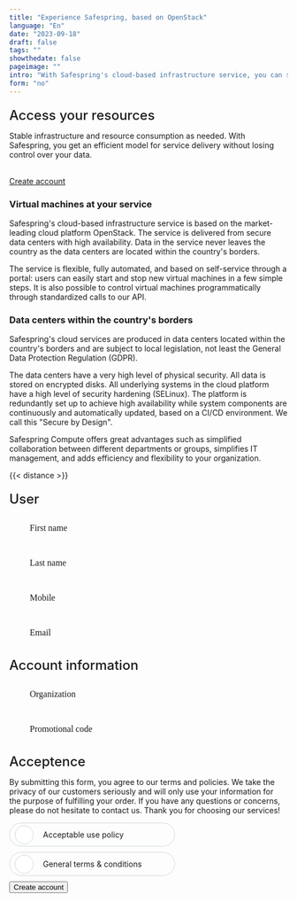 ```yaml
---
title: "Experience Safespring, based on OpenStack"
language: "En"
date: "2023-09-18"
draft: false
tags: ""
showthedate: false
pageimage: ""
intro: "With Safespring's cloud-based infrastructure service, you can scale up and down your infrastructure as needed. The service is flexible, fully automated, and based on self-service through a portal."
form: "no"
---
```

## Access your resources
Stable infrastructure and resource consumption as needed. With Safespring, you get an efficient model for service delivery without losing control over your data.

<br>
<a href="#test-safespring" id="button">Create account</a>

### Virtual machines at your service
Safespring's cloud-based infrastructure service is based on the market-leading cloud platform OpenStack. The service is delivered from secure data centers with high availability. Data in the service never leaves the country as the data centers are located within the country's borders.

The service is flexible, fully automated, and based on self-service through a portal: users can easily start and stop new virtual machines in a few simple steps. It is also possible to control virtual machines programmatically through standardized calls to our API.

### Data centers within the country's borders
Safespring's cloud services are produced in data centers located within the country's borders and are subject to local legislation, not least the General Data Protection Regulation (GDPR).

The data centers have a very high level of physical security. All data is stored on encrypted disks. All underlying systems in the cloud platform have a high level of security hardening (SELinux). The platform is redundantly set up to achieve high availability while system components are continuously and automatically updated, based on a CI/CD environment. We call this "Secure by Design".

Safespring Compute offers great advantages such as simplified collaboration between different departments or groups, simplifies IT management, and adds efficiency and flexibility to your organization.

<p id="test-safespring"></p>

{{< distance >}}

<style>
        /* Formulärcontainer */
        form {
            width: min(100%, 500px);
        }

        /* Rubriker */
        h2 {
            font-size: 1.5rem;
            font-weight: 500;
            margin-top: 20px;
            margin-bottom: 10px;
        }

        /* Textfält och andra inputfält */
        .form-field {
            position: relative;
            margin-bottom: 15px;
        }

        .form-field label {
            position: absolute;
            top: 50%;
            transform: translateY(-50%);
            left: 25px;
            pointer-events: none;
            font-size: 16px;
            font-weight: 400;
            transition: all 0.2s ease;
            background-color: transparent;
            padding: 0 8px;
            margin: 0 -8px;
            font-family: 'Montserrat';
            line-height: 16px;
            color: var(--middle-blue-color);
        }

        .form-field input[type="text"],
        .form-field input[type="email"],
        .form-field input[type="tel"],
        .form-field select {
            width: 100%;
            line-height: 16px;
            padding: 10px;
            border: solid 0.5px var(--main-color);
            border-radius: 100px;
            box-sizing: border-box;
            font-size: 16px;
            color: var(--main-color);
            padding: 15px 25px;
            background-color: transparent;
            font-family: 'Montserrat';

        }

        .form-field input[type="text"]:focus,
        .form-field input[type="email"]:focus,
        .form-field input[type="tel"]:focus,
        .form-field select:focus {
            outline: none;
            box-shadow: none;
            border: solid 0.5px var(--main-color) !important;       
        }

        .form-field input[type="text"]:valid ~ label,
        .form-field input[type="email"]:valid ~ label,
        .form-field input[type="tel"]:valid ~ label,
        .form-field select:valid ~ label {
            transform: translateY(-205%);
            -webkit-transform: translateY(-205%);
            color: #3C9BCD;
            font: 400 12px/16px 'Hind';
            letter-spacing: 0.5px;
            background-color: #fafefe;
            border-radius: 100px;
        }


        .form-field input[type="text"]:focus ~ label,
        .form-field input[type="email"]:focus ~ label,
        .form-field input[type="tel"]:focus ~ label,
        .form-field select:focus ~ label {
            transform: translateY(-205%);
            -webkit-transform: translateY(-205%);
            color: #3C9BCD;
            font: 400 12px/16px 'Hind';
            letter-spacing: 0.5px;
            background-color: #fafefe;
            border-radius: 100px;
        }

        .form-field.invalid.has-content input {
            border-color: red;
        }

        .form-field.invalid.has-content label {
            transform: translateY(-205%);
            -webkit-transform: translateY(-205%);
            color: red;
            font: 400 12px/16px 'Hind';
            letter-spacing: 0.5px;
            background-color: #fafefe;
            border-radius: 100px;
        }


        select {
            appearance: none;
            -webkit-appearance: none;
            -moz-appearance: none;
        }

        .selection-icon {
            position: absolute;
            right: 11px;
            top: 8px;
            padding: 10px 9px 6px 9px;
            border-radius: 100px;
            background-color: var(--cloud-blue-color);
            color: var(--middle-blue-color);
            z-index: -2;
        }

        /* Checkboxar */
        .form-field label {
            display: block;
            margin-bottom: 10px;
        }

        .form-field input[type="checkbox"] {
            margin-right: 10px;
            transform: translateY(2px);
        }

        .form-field.has-content label {
            color: #3C9BCD;
            font: 400 12px/16px 'Hind';
            letter-spacing: 0.5px;
            background-color: #fafefe;
        }

        .form-field.has-content.invalid label {
            color: red;
            font: 400 12px/16px 'Hind';
            letter-spacing: 0.5px;
            background-color: #fafefe;
        }

/* Checkbox toggle */

.inputGroup {
    background-color: transparent;
    display: block;
    margin: 10px 0;
    position: relative;
    border-radius: 50px;
    max-width: 300px;
}

.inputGroup label {
    padding: 12px 12px 12px 60px;
    border: 1px solid #D1D7DC;
    display: block;
    text-align: left;
    color: var(--middle-blue-color);
    cursor: pointer;
    position: relative;
    z-index: 2;
    transition: color 200ms ease-in;
    overflow: hidden;
    border-radius: 50px;
    max-width: 300px;
    font: var(--heavy-weight) 17px var(--hind-font);
}

.inputGroup label:before {
    width: 10px;
    height: 10px;
    border-radius: 50%;
    content: "";
    background-color: var(--cloud-blue-color);
    position: absolute;
    left: 50%;
    top: 50%;
    transform: translate(-50%, -50%) scale3d(1, 1, 1);
    transition: all 300ms cubic-bezier(0.4, 0, 0.2, 1);
    opacity: 0;
    z-index: -1;
}

.inputGroup label:after {
    width: 32px;
    height: 32px;
    content: "";
    border: 1px solid #D1D7DC;
    background-color: #fff;
    background-image: url("data:image/svg+xml,%3Csvg width='32' height='32' viewBox='0 0 32 32' xmlns='http://www.w3.org/2000/svg'%3E%3Cpath d='M5.414 11L4 12.414l5.414 5.414L20.828 6.414 19.414 5l-10 10z' fill='%23fff' fill-rule='nonzero'/%3E%3C/svg%3E ");
    background-repeat: no-repeat;
    background-position: 4px 5px;
    border-radius: 50%;
    z-index: 2;
    position: absolute;
    left: 9px;
    top: 50%;
    transform: translateY(-50%);
    cursor: pointer;
    transition: all 200ms ease-in;
}

.inputGroup input:checked~label {
    color: var(--main-color);
    border: 1px solid var(--cloud-blue-color);
}

.inputGroup input:checked~label:before {
    transform: translate(-50%, -50%) scale3d(56, 56, 1);
    opacity: 1;
}

.inputGroup input:checked~label:after {
    background-color: var(--web-green-color);
    border: 2px solid var(--web-green-color);
}

.inputGroup input {
    width: 32px;
    height: 32px;
    order: 1;
    z-index: 2;
    position: absolute;
    right: 30px;
    top: 50%;
    transform: translateY(-50%);
    cursor: pointer;
    visibility: hidden;
}

</style>

<form id="up-form" name="form_9549u5325684f3ca44641b1ebb4d4a8cd2e22" action="https://power.upsales.com/api/external/formSubmit" method="POST">
    <h2 id="form">User</h2>
    <p></p>
    <div class="column-two">
    <div class="form-field">
        <input type="text" id="firstname" name="Contact.firstname" required>
        <label for="name"><i class="fas fa-user"></i>&nbsp;&nbsp;&nbsp;First name</label>
    </div>
        <div class="form-field">
        <input type="text" id="lastname" name="Contact.lastname" required>
        <label for="name"><i class="fas fa-user"></i>&nbsp;&nbsp;&nbsp;Last name</label>
    </div>
    </div>
    <div class="form-field">
        <input type="tel" id="phone" name="Contact.cellPhone" required>
        <label for="phone"><i class="fas fa-mobile-screen-button"></i>&nbsp;&nbsp;&nbsp;Mobile</label>
    </div>
    <div class="form-field">
        <input maxlength="512" type="email" placeholder="" pattern="^[a-zA-Z0-9.!#$%&amp;’*+\/=?^_`{|}~-]+@[a-zA-Z0-9-]+(?:\.[a-zA-Z0-9-]+){1,}$" title="Please enter a valid email" id="up-email-input" autocomplete="off" name="Contact.email" required="required">
        <label for="email"><i class="fas fa-envelope"></i>&nbsp;&nbsp;&nbsp;Email</label>
    </div>
    <h2>Account information</h2>
    <p></p>
        <div class="form-field">
        <input maxlength="512" type="text" placeholder="" id="up-client-name-input" name="Client.name" required="required">
        <label for="organization"><i class="fas fa-briefcase"></i>&nbsp;&nbsp;&nbsp;Organization</label>
    </div>
    <div class="form-field">
        <input type="text" id="gatekeeper-name" name="Extra.1695029810459" required>
        <label for="gatekeeper-name"><i class="fas fa-gift"></i>&nbsp;&nbsp;&nbsp;Promotional code</label>
    </div>
    <h2>Acceptence</h2>
    <p>By submitting this form, you agree to our terms and policies. We take the privacy of our customers seriously and will only use your information for the purpose of fulfilling your order. If you have any questions or concerns, please do not hesitate to contact us. Thank you for choosing our services!</p>
    <div class="inputGroup">
            <input type="checkbox" name="accept-usage" id="accept-usage" required>
            <label for="accept-usage">
            Acceptable use policy
        </label>
    </div>
    <div class="inputGroup">
            <input type="checkbox" name="singleOptIn.qptjh8v9er" id="accept-terms" required>
           <label for="accept-terms"> General terms & conditions</label>
    </div>
    <!-- REQUIRED FIELDS -->
    <input type="hidden" name="formCid" value="9549">
    <input type="hidden" name="formId" value="9549u5325684f3ca44641b1ebb4d4a8cd2e22">
    <input type="hidden" name="isFrame" value="false">
    <input type="text" value="" name="validation" style="display: none;">
    <!-- END OF REQUIRED FIELDS -->
    <button class="button pt-1 pb-1 mt-2 submit-button" id="checkBtn" type="submit">Create account</button>
</form>
<script type="text/javascript">
            $(document).ready(function() {
                $('#checkBtn').click(function() {
                    checked = $("input[type=checkbox]:checked").length;
                    if (!checked) {
                        alert("You must accept our terms our conditions");
                        return false;
                    }
                });
            });
        </script>
<script>
document.addEventListener("DOMContentLoaded", function(){
    const ids = ["#up-email-input", "#billing", "#gatekeeper-email"];
    ids.forEach(id => {
        const element = document.querySelector(id);
        if (element) {
            element.addEventListener("input", function (event) {
                var emailField = event.target;
                if (emailField.checkValidity()) {
                    emailField.parentElement.classList.remove("invalid");
                } else {
                    emailField.parentElement.classList.add("invalid");
                }
                if (emailField.value) {
                    emailField.parentElement.classList.add("has-content");
                } else {
                    emailField.parentElement.classList.remove("has-content");
                }
            });
        }
    });
});
</script>